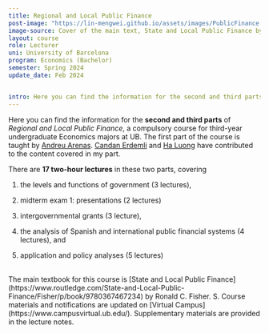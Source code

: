 ```yaml
---
title: Regional and Local Public Finance
post-image: "https://lin-mengwei.github.io/assets/images/PublicFinance.png"
image-source: Cover of the main text, State and Local Public Finance by Ronald Fisher. 
layout: course
role: Lecturer
uni: University of Barcelona
program: Economics (Bachelor)
semester: Spring 2024
update_date: Feb 2024


intro: Here you can find the information for the second and third parts (the decentralization of expenditure, application and policy analyses) of <b>Regional and Local Public Finance</b>.
---
```



Here you can find the information for the <b>second and third parts</b> of *Regional and Local Public Finance*, a compulsory course for third-year undergraduate Economics majors at UB. The first part of the course is taught by [Andreu Arenas](https://sites.google.com/site/andreuarenasweb/home). [Candan Erdemli](https://candanerdemli.com/) and [Ha Luong](https://haluong.weebly.com/) have contributed to the content covered in my part.

There are **17 two-hour lectures** in these two parts, covering 

1. the levels and functions of government (3 lectures), 

2. midterm exam 1: presentations (2 lectures)

2. intergovernmental grants (3 lecture), 

3. the analysis of Spanish and international public financial systems (4 lectures), and 

4. application and policy analyses (5 lectures)


<br>
The main textbook for this course is [State and Local Public Finance](https://www.routledge.com/State-and-Local-Public-Finance/Fisher/p/book/9780367467234) by Ronald C. Fisher. S. Course materials and notifications are updated on [Virtual Campus](https://www.campusvirtual.ub.edu/). Supplementary materials are provided in the lecture notes.
